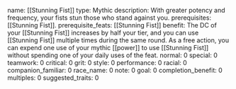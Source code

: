 name: [[Stunning Fist]]
type: Mythic
description: With greater potency and frequency, your fists stun those who stand against you.
prerequisites: [[Stunning Fist]].
prerequisite_feats: [[Stunning Fist]]
benefit: The DC of your [[Stunning Fist]] increases by half your tier, and you can use [[Stunning Fist]] multiple times during the same round. As a free action, you can expend one use of your mythic [[power]] to use [[Stunning Fist]] without spending one of your daily uses of the feat.
normal: 0
special: 0
teamwork: 0
critical: 0
grit: 0
style: 0
performance: 0
racial: 0
companion_familiar: 0
race_name: 0
note: 0
goal: 0
completion_benefit: 0
multiples: 0
suggested_traits: 0
